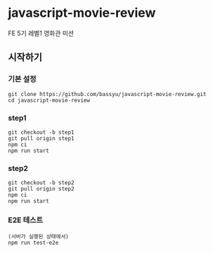 # javascript-movie-review

FE 5기 레벨1 영화관 미션

## 시작하기

### 기본 설정

```
git clone https://github.com/bassyu/javascript-movie-review.git
cd javascript-movie-review
```

### step1

```
git checkout -b step1
git pull origin step1
npm ci
npm run start
```

### step2

```
git checkout -b step2
git pull origin step2
npm ci
npm run start
```

### E2E 테스트

```
(서버가 실행된 상태에서)
npm run test-e2e
```
